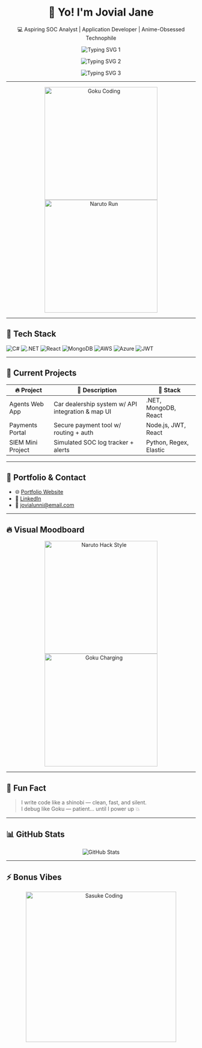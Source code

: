 <h1 align="center">👋 Yo! I'm Jovial Jane</h1>
<p align="center">
  💻 Aspiring SOC Analyst | Application Developer | Anime-Obsessed Technophile  
</p>

<p align="center">
  <img src="https://readme-typing-svg.herokuapp.com?font=Fira+Code&weight=500&size=22&duration=3000&pause=1000&color=F7931E&center=true&width=600&lines=Coding+like+a+Shinobi+⚔️" alt="Typing SVG 1" />
</p>
<p align="center">
  <img src="https://readme-typing-svg.herokuapp.com?font=Fira+Code&weight=500&size=22&duration=3000&pause=1000&color=F7931E&center=true&width=600&lines=Securing+systems+like+a+Super+Saiyan+🔒" alt="Typing SVG 2" />
</p>
<p align="center">
  <img src="https://readme-typing-svg.herokuapp.com?font=Fira+Code&weight=500&size=22&duration=3000&pause=1000&color=F7931E&center=true&width=600&lines=Deploying+with+.NET+%2B+Cloud+☁️🔥" alt="Typing SVG 3" />
</p>


---

<p align="center">
  <img src="https://media.giphy.com/media/l3vR85PnGsBwu1PFK/giphy.gif" width="300" alt="Goku Coding"/>
  <img src="https://media.giphy.com/media/11JTxkrmq4bGE0/giphy.gif" width="300" alt="Naruto Run"/>
</p>

---

## 🚀 Tech Stack

![C#](https://img.shields.io/badge/C%23-239120?style=for-the-badge&logo=c-sharp&logoColor=white)
![.NET](https://img.shields.io/badge/.NET-512BD4?style=for-the-badge&logo=dotnet&logoColor=white)
![React](https://img.shields.io/badge/React-20232A?style=for-the-badge&logo=react&logoColor=61DAFB)
![MongoDB](https://img.shields.io/badge/MongoDB-4EA94B?style=for-the-badge&logo=mongodb&logoColor=white)
![AWS](https://img.shields.io/badge/AWS-FF9900?style=for-the-badge&logo=amazonaws&logoColor=white)
![Azure](https://img.shields.io/badge/Azure-0078D4?style=for-the-badge&logo=azure-devops&logoColor=white)
![JWT](https://img.shields.io/badge/JWT-000000?style=for-the-badge&logo=jsonwebtokens&logoColor=white)

---

## 🧠 Current Projects

| 🔥 Project | 💬 Description | 🧰 Stack |
|-----------|----------------|---------|
| Agents Web App | Car dealership system w/ API integration & map UI | .NET, MongoDB, React |
| Payments Portal | Secure payment tool w/ routing + auth | Node.js, JWT, React |
| SIEM Mini Project | Simulated SOC log tracker + alerts | Python, Regex, Elastic |

---

## 💼 Portfolio & Contact

- 🌐 [Portfolio Website](https://jovialjaneportfolio.netlify.app/)
- 💼 [LinkedIn](https://www.linkedin.com/in/jovial-jane-4b1052251)
- 📧 jovialunni@email.com

---

## 🔥 Visual Moodboard

<p align="center">
  <img src="https://media.giphy.com/media/VbnUQpnihPSIgIXuZv/giphy.gif" width="300" alt="Naruto Hack Style"/>
  <img src="https://media.giphy.com/media/IThjAlJnD9WNO/giphy.gif" width="300" alt="Goku Charging"/>
</p>

---

## 🧩 Fun Fact

> I write code like a shinobi — clean, fast, and silent.  
> I debug like Goku — patient… until I power up 💥

---

## 📊 GitHub Stats

<p align="center">
  <img src="https://github-readme-stats.vercel.app/api?username=JoviJ101&show_icons=true&theme=radical" alt="GitHub Stats"/>
</p>

---

## ⚡ Bonus Vibes

<p align="center">
  <img src="https://media.giphy.com/media/yoJC2A59OCZHs1LXvW/giphy.gif" width="400" alt="Sasuke Coding"/>
</p>
